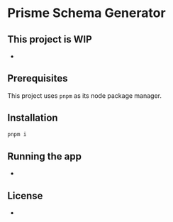 # Prisme Schema Generator

## This project is WIP

*

## Prerequisites

This project uses `pnpm` as its node package manager.

## Installation

```bash
pnpm i
```

## Running the app

*

## License

*
